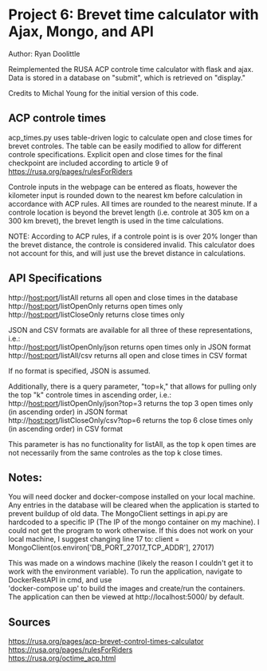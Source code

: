 # Project 6: Brevet time calculator with Ajax, Mongo, and API
Author: Ryan Doolittle

Reimplemented the RUSA ACP controle time calculator with flask and ajax.
Data is stored in a database on "submit", which is retrieved on "display."

Credits to Michal Young for the initial version of this code.

## ACP controle times

acp_times.py uses table-driven logic to calculate open and close times for brevet controles. The table can be easily modified to allow for different controle specifications. Explicit open and close times for the final checkpoint are included according to article 9 of https://rusa.org/pages/rulesForRiders

Controle inputs in the webpage can be entered as floats, however the kilometer input is rounded down to the nearest km before calculation in accordance with ACP rules. All times are rounded to the nearest minute. If a controle location is beyond the brevet length (i.e. controle at 305 km on a 300 km brevet), the brevet length is used in the time calculations.

NOTE: According to ACP rules, if a controle point is is over 20% longer than the brevet distance, the controle is considered invalid. This calculator does not account for this, and will just use the brevet distance in calculations.

## API Specifications
http://<host:port>/listAll returns all open and close times in the database <br>
http://<host:port>/listOpenOnly returns open times only<br>
http://<host:port>/listCloseOnly returns close times only

JSON and CSV formats are available for all three of these representations, i.e.:<br>
http://<host:port>/listOpenOnly/json returns open times only in JSON format<br>
http://<host:port>/listAll/csv returns all open and close times in CSV format

If no format is specified, JSON is assumed.

Additionally, there is a query parameter, "top=k," that allows for pulling only the top "k" controle times in ascending order, i.e.:<br>
http://<host:port>/listOpenOnly/json?top=3 returns the top 3 open times only (in ascending order) in JSON format<br>
http://<host:port>/listCloseOnly/csv?top=6 returns the top 6 close times only (in ascending order) in CSV format

This parameter is has no functionality for listAll, as the top k open times are not necessarily from the same controles as the top k close times.

## Notes:
You will need docker and docker-compose installed on your local machine.
Any entries in the database will be cleared when the application is started to prevent buildup of old data.
The MongoClient settings in api.py are hardcoded to a specific IP (The IP of the mongo container on my machine). I could not get the program to work otherwise. If this does not work on your local machine, I suggest changing line 17 to: client = MongoClient(os.environ['DB_PORT_27017_TCP_ADDR'], 27017)

This was made on a windows machine (likely the reason I couldn't get it to work with the environment variable).
To run the application, navigate to DockerRestAPI in cmd, and use<br> 'docker-compose up' to build the images and create/run the containers.
The application can then be viewed at http://localhost:5000/ by default.


## Sources
https://rusa.org/pages/acp-brevet-control-times-calculator <br>
https://rusa.org/pages/rulesForRiders <br>
https://rusa.org/octime_acp.html
